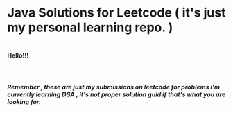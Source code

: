 <h1>Java Solutions for Leetcode ( it's just my personal learning repo. )<h1>   

  <h4>Hello!!!</h4>
  <br>
  <h5>Remember , these are just my submissions on leetcode for problems i'm currently learning DSA , it's not proper solution guid if that's what you are looking for.</h5>
   
